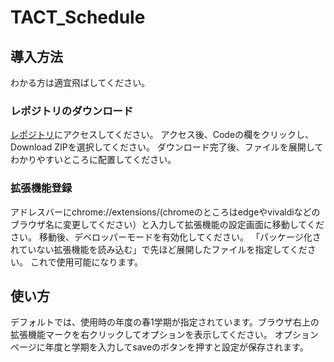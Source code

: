 # TACT_Schedule

## 導入方法
わかる方は適宜飛ばしてください。
### レポジトリのダウンロード
[レポジトリ](https://github.com/CS-Kmkm/TACT_Schedule)にアクセスしてください。
アクセス後、Codeの欄をクリックし、Download ZIPを選択してください。
ダウンロード完了後、ファイルを展開してわかりやすいところに配置してください。

### 拡張機能登録 
アドレスバーにchrome://extensions/(chromeのところはedgeやvivaldiなどのブラウザ名に変更してください）と入力して拡張機能の設定画面に移動してください。
移動後、デベロッパーモードを有効化してください。
「パッケージ化されていない拡張機能を読み込む」で先ほど展開したファイルを指定してください。
これで使用可能になります。

## 使い方
デフォルトでは、使用時の年度の春1学期が指定されています。ブラウザ右上の拡張機能マークを右クリックしてオプションを表示してください。
オプションページに年度と学期を入力してsaveのボタンを押すと設定が保存されます。

